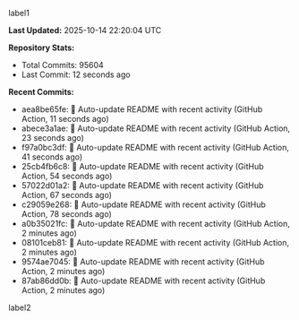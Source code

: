 
label1 
<!-- ACTIVITY_START -->
**Last Updated:** 2025-10-14 22:20:04 UTC

**Repository Stats:**
- Total Commits: 95604
- Last Commit: 12 seconds ago

**Recent Commits:**
- aea8be65fe: 🤖 Auto-update README with recent activity (GitHub Action, 11 seconds ago)
- abece3a1ae: 🤖 Auto-update README with recent activity (GitHub Action, 23 seconds ago)
- f97a0bc3df: 🤖 Auto-update README with recent activity (GitHub Action, 41 seconds ago)
- 25cb4fb6c8: 🤖 Auto-update README with recent activity (GitHub Action, 54 seconds ago)
- 57022d01a2: 🤖 Auto-update README with recent activity (GitHub Action, 67 seconds ago)
- c29059e268: 🤖 Auto-update README with recent activity (GitHub Action, 78 seconds ago)
- a0b35021fc: 🤖 Auto-update README with recent activity (GitHub Action, 2 minutes ago)
- 08101ceb81: 🤖 Auto-update README with recent activity (GitHub Action, 2 minutes ago)
- 9574ae7045: 🤖 Auto-update README with recent activity (GitHub Action, 2 minutes ago)
- 87ab86dd0b: 🤖 Auto-update README with recent activity (GitHub Action, 2 minutes ago)
<!-- ACTIVITY_END -->

label2
